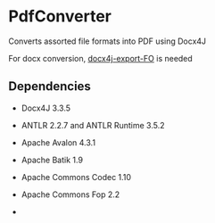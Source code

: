 # PdfConverter
Converts assorted file formats into PDF using Docx4J

For docx conversion, [docx4j-export-FO](https://github.com/plutext/docx4j-export-FO) is needed

## Dependencies 

- Docx4J 3.3.5

- ANTLR 2.2.7 and ANTLR Runtime 3.5.2

- Apache Avalon 4.3.1

- Apache Batik 1.9

- Apache Commons Codec 1.10

- Apache Commons Fop 2.2

- 
